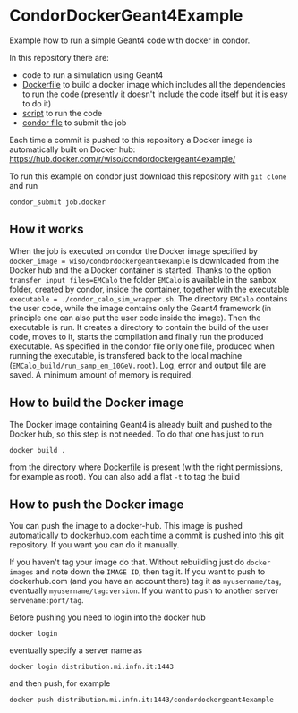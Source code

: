 # CondorDockerGeant4Example
Example how to run a simple Geant4 code with docker in condor.

In this repository there are:
   * code to run a simulation using Geant4
   * [Dockerfile](Dockerfile) to build a docker image which includes all the dependencies to run the code (presently it doesn't include the code itself but it is easy to do it)
   * [script](condor_calo_sim_wrapper.sh) to run the code 
   * [condor file](job.docker) to submit the job
   
Each time a commit is pushed to this repository a Docker image is automatically built on Docker hub: https://hub.docker.com/r/wiso/condordockergeant4example/

To run this example on condor just download this repository with `git clone` and run

    condor_submit job.docker

## How it works
When the job is executed on condor the Docker image specified by `docker_image = wiso/condordockergeant4example` is downloaded from the Docker hub and the a Docker container is started. Thanks to the option `transfer_input_files=EMCalo` the folder `EMCalo` is available in the sanbox folder, created by condor, inside the container, together with the executable `executable = ./condor_calo_sim_wrapper.sh`. The directory `EMCalo` contains the user code, while the image contains only the Geant4 framework (in principle one can also put the user code inside the image). Then the executable is run. It creates a directory to contain the build of the user code, moves to it, starts the compilation and finally run the produced executable. As specified in the condor file only one file, produced when running the executable, is transfered back to the local machine (`EMCalo_build/run_samp_em_10GeV.root`). Log, error and output file are saved. A minimum amount of memory is required.

## How to build the Docker image
The Docker image containing Geant4 is already built and pushed to the Docker hub, so this step is not needed. To do that one has just to run

    docker build .
    
 from the directory where [Dockerfile](Dockerfile) is present (with the right permissions, for example as root). You can also add a flat `-t` to tag the build
 
 ## How to push the Docker image
You can push the image to a docker-hub. This image is pushed automatically to dockerhub.com each time a commit is pushed into this git repository. If you want you can do it manually.

If you haven't tag your image do that. Without rebuilding just do `docker images` and note down the `IMAGE ID`, then tag it. If you want to push to dockerhub.com (and you have an account there) tag it as `myusername/tag`, eventually `myusername/tag:version`. If you want to push to another server `servename:port/tag`.

Before pushing you need to login into the docker hub

    docker login
    
eventually specify a server name as

    docker login distribution.mi.infn.it:1443
    
and then push, for example

    docker push distribution.mi.infn.it:1443/condordockergeant4example

